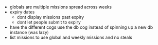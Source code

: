 - globals are multiple missions spread across weeks
- expiry dates
    - dont display missions past expiry
    - dont let people submit to expiry
- have the different cogs use the db cog instead of spinning up a new db instance (was lazy)
- list missions to use global and weekly missions and no steals
